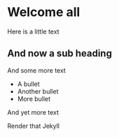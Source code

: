 # Welcome all

Here is a little text

## And now a sub heading

And some more text 

-  A bullet
- Another bullet
- More bullet

And yet more text


Render that Jekyll
